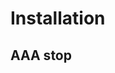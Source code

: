 <!-- installation -->
# Installation

<!-- aaa -->
## AAA stop

<!-- aaastop -->

<!-- installationstop -->